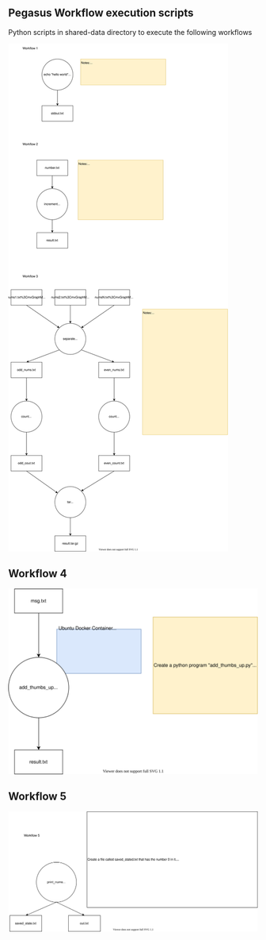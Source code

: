 ## Pegasus Workflow execution scripts

Python scripts in shared-data directory to execute the following workflows 

<img src="./create_these_workflows.svg">

## Workflow 4

<img src="./wf4.svg">

## Workflow 5

<img src="./wf5.svg">